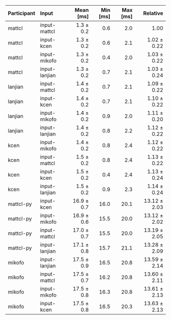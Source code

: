 | Participant | Input | Mean [ms] | Min [ms] | Max [ms] | Relative |
|:---|:---|---:|---:|---:|---:|
| mattcl | input-mattcl | 1.3 ± 0.2 | 0.6 | 2.0 | 1.00 |
| mattcl | input-kcen | 1.3 ± 0.2 | 0.6 | 2.1 | 1.02 ± 0.22 |
| mattcl | input-mikofo | 1.3 ± 0.2 | 0.4 | 2.0 | 1.03 ± 0.22 |
| mattcl | input-lanjian | 1.3 ± 0.2 | 0.7 | 2.1 | 1.03 ± 0.24 |
| lanjian | input-mattcl | 1.4 ± 0.2 | 0.7 | 2.1 | 1.09 ± 0.22 |
| lanjian | input-kcen | 1.4 ± 0.2 | 0.7 | 2.1 | 1.10 ± 0.22 |
| lanjian | input-mikofo | 1.4 ± 0.2 | 0.9 | 2.0 | 1.11 ± 0.20 |
| lanjian | input-lanjian | 1.4 ± 0.2 | 0.8 | 2.2 | 1.12 ± 0.22 |
| kcen | input-mikofo | 1.4 ± 0.2 | 0.8 | 2.4 | 1.12 ± 0.22 |
| kcen | input-mattcl | 1.5 ± 0.2 | 0.8 | 2.4 | 1.13 ± 0.22 |
| kcen | input-kcen | 1.5 ± 0.2 | 0.4 | 2.4 | 1.13 ± 0.24 |
| kcen | input-lanjian | 1.5 ± 0.2 | 0.9 | 2.3 | 1.14 ± 0.24 |
| mattcl-py | input-kcen | 16.9 ± 0.7 | 16.0 | 20.1 | 13.12 ± 2.03 |
| mattcl-py | input-mikofo | 16.9 ± 0.6 | 15.5 | 20.0 | 13.12 ± 2.02 |
| mattcl-py | input-mattcl | 17.0 ± 0.7 | 15.5 | 20.0 | 13.19 ± 2.05 |
| mattcl-py | input-lanjian | 17.1 ± 0.8 | 15.7 | 21.1 | 13.28 ± 2.09 |
| mikofo | input-lanjian | 17.5 ± 0.9 | 16.5 | 20.8 | 13.59 ± 2.14 |
| mikofo | input-mattcl | 17.5 ± 0.7 | 16.2 | 20.8 | 13.60 ± 2.11 |
| mikofo | input-mikofo | 17.5 ± 0.8 | 16.3 | 20.8 | 13.61 ± 2.13 |
| mikofo | input-kcen | 17.5 ± 0.8 | 16.5 | 20.3 | 13.63 ± 2.13 |
